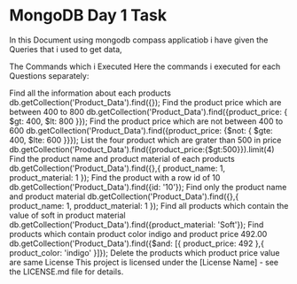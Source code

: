 
<h1>MongoDB Day 1 Task</h1>
In this Document using mongodb compass applicatiob i have given the Queries that i used to get data,

The Commands which i Executed
Here the commands i executed for each Questions separately:

Find all the information about each products
db.getCollection('Product_Data').find({});
Find the product price which are between 400 to 800
db.getCollection('Product_Data').find({product_price: { $gt: 400, $lt: 800 }});
Find the product price which are not between 400 to 600
db.getCollection('Product_Data').find({product_price: {$not: { $gte: 400, $lte: 600 }}});
List the four product which are grater than 500 in price
db.getCollection('Product_Data').find({product_price:{$gt:500}}).limit(4)
Find the product name and product material of each products
db.getCollection('Product_Data').find({},{ product_name: 1, product_material: 1 });
Find the product with a row id of 10
db.getCollection('Product_Data').find({id: '10'});
Find only the product name and product material
db.getCollection('Product_Data').find({},{ product_name: 1, prodduct_material: 1 });
Find all products which contain the value of soft in product material
db.getCollection('Product_Data').find({product_material: 'Soft'});
Find products which contain product color indigo and product price 492.00
db.getCollection('Product_Data').find({$and: [{ product_price: 492 },{ product_color: 'indigo' }]});
Delete the products which product price value are same
License
This project is licensed under the [License Name] - see the LICENSE.md file for details.